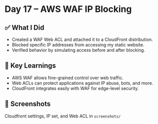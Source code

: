 # Day 17 – AWS WAF IP Blocking

## ✅ **What I Did**
- Created a WAF Web ACL and attached it to a CloudFront distribution.
- Blocked specific IP addresses from accessing my static website.
- Verified behavior by simulating access before and after blocking.

## 🧠 **Key Learnings**
- AWS WAF allows fine-grained control over web traffic.
- Web ACLs can protect applications against IP abuse, bots, and more.
- CloudFront integrates easily with WAF for edge-level security.

## 📸 **Screenshots**
Cloudfront settings, IP set, and Web ACL in `screenshots/`
